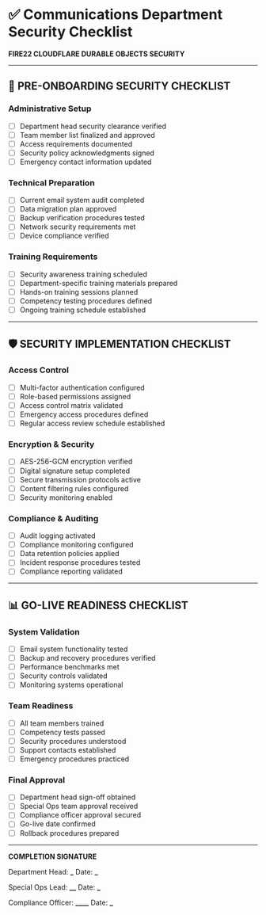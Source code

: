 # ✅ Communications Department Security Checklist

**FIRE22 CLOUDFLARE DURABLE OBJECTS SECURITY**

---

## 🔐 **PRE-ONBOARDING SECURITY CHECKLIST**

### **Administrative Setup**

- [ ] Department head security clearance verified
- [ ] Team member list finalized and approved
- [ ] Access requirements documented
- [ ] Security policy acknowledgments signed
- [ ] Emergency contact information updated

### **Technical Preparation**

- [ ] Current email system audit completed
- [ ] Data migration plan approved
- [ ] Backup verification procedures tested
- [ ] Network security requirements met
- [ ] Device compliance verified

### **Training Requirements**

- [ ] Security awareness training scheduled
- [ ] Department-specific training materials prepared
- [ ] Hands-on training sessions planned
- [ ] Competency testing procedures defined
- [ ] Ongoing training schedule established

---

## 🛡️ **SECURITY IMPLEMENTATION CHECKLIST**

### **Access Control**

- [ ] Multi-factor authentication configured
- [ ] Role-based permissions assigned
- [ ] Access control matrix validated
- [ ] Emergency access procedures defined
- [ ] Regular access review schedule established

### **Encryption & Security**

- [ ] AES-256-GCM encryption verified
- [ ] Digital signature setup completed
- [ ] Secure transmission protocols active
- [ ] Content filtering rules configured
- [ ] Security monitoring enabled

### **Compliance & Auditing**

- [ ] Audit logging activated
- [ ] Compliance monitoring configured
- [ ] Data retention policies applied
- [ ] Incident response procedures tested
- [ ] Compliance reporting validated

---

## 📊 **GO-LIVE READINESS CHECKLIST**

### **System Validation**

- [ ] Email system functionality tested
- [ ] Backup and recovery procedures verified
- [ ] Performance benchmarks met
- [ ] Security controls validated
- [ ] Monitoring systems operational

### **Team Readiness**

- [ ] All team members trained
- [ ] Competency tests passed
- [ ] Security procedures understood
- [ ] Support contacts established
- [ ] Emergency procedures practiced

### **Final Approval**

- [ ] Department head sign-off obtained
- [ ] Special Ops team approval received
- [ ] Compliance officer approval secured
- [ ] Go-live date confirmed
- [ ] Rollback procedures prepared

---

**COMPLETION SIGNATURE**

Department Head: ************\_************ Date: ****\_****

Special Ops Lead: **********\_\_********** Date: ****\_****

Compliance Officer: ********\_\_\_\_******** Date: ****\_****
